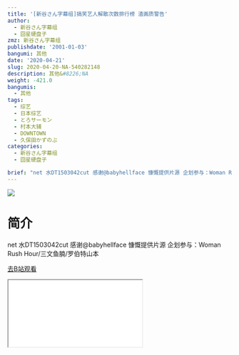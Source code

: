 ```yaml
---
title: '[新谷さん字幕组]搞笑艺人解散次数排行榜 渣画质警告'
author:
  - 新谷さん字幕组
  - 囧星硬盘子
zmz: 新谷さん字幕组
publishdate: '2001-01-03'
bangumi: 其他
date: '2020-04-21'
slug: 2020-04-20-NA-540282148
description: 其他&#8226;NA
weight: -421.0
bangumis:
  - 其他
tags:
  - 综艺
  - 日本综艺
  - とろサーモン
  - 村本大辅
  - DOWNTOWN
  - 久保田かずのぶ
categories:
  - 新谷さん字幕组
  - 囧星硬盘子

brief: "net 水DT1503042cut 感谢@babyhellface 慷慨提供片源 企划参与：Woman Rush Hour/三文鱼腩/罗伯特山本"
---
```

![](https://raw.githubusercontent.com/tcgriffith/owaraisite/master/static/tmpimg/3db25a2d64b2f3591b7d8f725713a082652907ad.jpg.480.jpg)
# 简介  
net
水DT1503042cut
感谢@babyhellface 慷慨提供片源
企划参与：Woman Rush Hour/三文鱼腩/罗伯特山本  

[去B站观看](https://www.bilibili.com/video/av540282148/)
<div class ="resp-container"><iframe class="testiframe" src="//player.bilibili.com/player.html?aid=540282148"", scrolling="no", allowfullscreen="true" > </iframe></div> 
